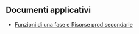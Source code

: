 ## Documenti applicativi
- [Funzioni di una fase e Risorse prod.secondarie](Sorgenti/MB/DOC/BRRIPS_001)
